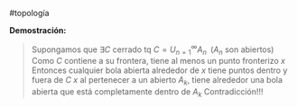 #topología 

**Demostración:**

>Supongamos que $\exists C \text{ cerrado tq } C=U_{n=1}^{\infty} A_n \;\; (A_n \text{ son abiertos})$  
>Como $C$ contiene a su frontera, tiene al menos un punto fronterizo $x$
>Entonces cualquier bola abierta alrededor de $x$ tiene puntos dentro y fuera de $C$
>$x$ al pertenecer a un abierto $A_k$, tiene alrededor una bola abierta que está completamente dentro de $A_k$ 
>Contradicción!!!

